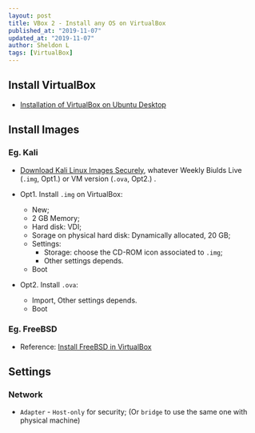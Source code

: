 ```yaml
---
layout: post
title: VBox 2 - Install any OS on VirtualBox
published_at: "2019-11-07"
updated_at: "2019-11-07"
author: Sheldon L
tags: [VirtualBox]
---
```


## Install VirtualBox

- [Installation of VirtualBox on Ubuntu Desktop](https://sheldonldev.github.io/2019/09/14/00.html)

## Install Images

### Eg. Kali

- [Download Kali Linux Images Securely](https://www.kali.org/downloads/), whatever Weekly Biulds Live (`.img`, Opt1.) or VM version (`.ova`, Opt2.) .

- Opt1. Install `.img` on VirtualBox:
  - New;
  - 2 GB Memory;
  - Hard disk: VDI;
  - Sorage on physical hard disk: Dynamically allocated, 20 GB;
  - Settings: 
    - Storage: choose the CD-ROM icon associated to `.img`;
    - Other settings depends.
  - Boot

- Opt2. Install `.ova`:
  - Import, Other settings depends.
  - Boot

### Eg. FreeBSD

- Reference: [Install FreeBSD in VirtualBox](https://linuxhint.com/install_freebsd_virtualbox/)

## Settings

### Network

- `Adapter` - `Host-only` for security; (Or `bridge` to use the same one with physical machine)
